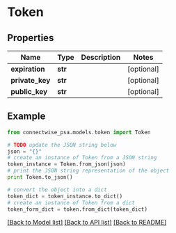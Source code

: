 # Token


## Properties
Name | Type | Description | Notes
------------ | ------------- | ------------- | -------------
**expiration** | **str** |  | [optional] 
**private_key** | **str** |  | [optional] 
**public_key** | **str** |  | [optional] 

## Example

```python
from connectwise_psa.models.token import Token

# TODO update the JSON string below
json = "{}"
# create an instance of Token from a JSON string
token_instance = Token.from_json(json)
# print the JSON string representation of the object
print Token.to_json()

# convert the object into a dict
token_dict = token_instance.to_dict()
# create an instance of Token from a dict
token_form_dict = token.from_dict(token_dict)
```
[[Back to Model list]](../README.md#documentation-for-models) [[Back to API list]](../README.md#documentation-for-api-endpoints) [[Back to README]](../README.md)


